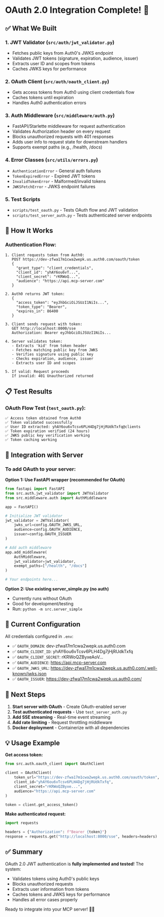 # OAuth 2.0 Integration Complete! 🎉

## ✅ What We Built

### 1. **JWT Validator** (`src/auth/jwt_validator.py`)
- Fetches public keys from Auth0's JWKS endpoint
- Validates JWT tokens (signature, expiration, audience, issuer)
- Extracts user ID and scopes from tokens
- Caches JWKS keys for performance

### 2. **OAuth Client** (`src/auth/oauth_client.py`)
- Gets access tokens from Auth0 using client credentials flow
- Caches tokens until expiration
- Handles Auth0 authentication errors

### 3. **Auth Middleware** (`src/middleware/auth.py`)
- FastAPI/Starlette middleware for request authentication
- Validates Authorization header on every request
- Blocks unauthorized requests with 401 responses
- Adds user info to request state for downstream handlers
- Supports exempt paths (e.g., /health, /docs)

### 4. **Error Classes** (`src/utils/errors.py`)
- `AuthenticationError` - General auth failures
- `TokenExpiredError` - Expired JWT tokens
- `InvalidTokenError` - Malformed/invalid tokens
- `JWKSFetchError` - JWKS endpoint failures

### 5. **Test Scripts**
- `scripts/test_oauth.py` - Tests OAuth flow and JWT validation
- `scripts/test_server_auth.py` - Tests authenticated server endpoints

## 🔐 How It Works

### Authentication Flow:

```
1. Client requests token from Auth0:
   POST https://dev-zfwa17m1cwa2wepk.us.auth0.com/oauth/token
   {
     "grant_type": "client_credentials",
     "client_id": "yhAY6ou6vT...",
     "client_secret": "rKRWoQ...",
     "audience": "https://api.mcp-server.com"
   }

2. Auth0 returns JWT token:
   {
     "access_token": "eyJhbGciOiJSUzI1NiIs...",
     "token_type": "Bearer",
     "expires_in": 86400
   }

3. Client sends request with token:
   GET http://localhost:8000/sse
   Authorization: Bearer eyJhbGciOiJSUzI1NiIs...

4. Server validates token:
   - Extracts 'kid' from token header
   - Fetches matching public key from JWKS
   - Verifies signature using public key
   - Checks expiration, audience, issuer
   - Extracts user ID and scopes

5. If valid: Request proceeds
   If invalid: 401 Unauthorized returned
```

## 📋 Test Results

### OAuth Flow Test (`test_oauth.py`):
```
✅ Access token obtained from Auth0
✅ Token validated successfully  
✅ User ID extracted: yhAY6ou6vTcsv6PLH4Dg7jHjRUdkTxfq@clients
✅ Token expiration verified (24 hours)
✅ JWKS public key verification working
✅ Token caching working
```

## 🚀 Integration with Server

### To add OAuth to your server:

**Option 1: Use FastAPI wrapper (recommended for OAuth)**
```python
from fastapi import FastAPI
from src.auth.jwt_validator import JWTValidator
from src.middleware.auth import AuthMiddleware

app = FastAPI()

# Initialize JWT validator
jwt_validator = JWTValidator(
    jwks_url=config.OAUTH_JWKS_URL,
    audience=config.OAUTH_AUDIENCE,
    issuer=config.OAUTH_ISSUER
)

# Add auth middleware
app.add_middleware(
    AuthMiddleware,
    jwt_validator=jwt_validator,
    exempt_paths=["/health", "/docs"]
)

# Your endpoints here...
```

**Option 2: Use existing server_simple.py (no auth)**
- Currently runs without OAuth
- Good for development/testing
- Run: `python -m src.server_simple`

## 🔑 Current Configuration

All credentials configured in `.env`:
- ✅ `OAUTH_DOMAIN`: dev-zfwa17m1cwa2wepk.us.auth0.com
- ✅ `OAUTH_CLIENT_ID`: yhAY6ou6vTcsv6PLH4Dg7jHjRUdkTxfq
- ✅ `OAUTH_CLIENT_SECRET`: rKRWoQZByxeAoV...
- ✅ `OAUTH_AUDIENCE`: https://api.mcp-server.com
- ✅ `OAUTH_JWKS_URL`: https://dev-zfwa17m1cwa2wepk.us.auth0.com/.well-known/jwks.json
- ✅ `OAUTH_ISSUER`: https://dev-zfwa17m1cwa2wepk.us.auth0.com/

## 📝 Next Steps

1. **Start server with OAuth** - Create OAuth-enabled server
2. **Test authenticated requests** - Use `test_server_auth.py`
3. **Add SSE streaming** - Real-time event streaming
4. **Add rate limiting** - Request throttling middleware
5. **Docker deployment** - Containerize with all dependencies

## 💡 Usage Example

**Get access token:**
```python
from src.auth.oauth_client import OAuthClient

client = OAuthClient(
    token_url="https://dev-zfwa17m1cwa2wepk.us.auth0.com/oauth/token",
    client_id="yhAY6ou6vTcsv6PLH4Dg7jHjRUdkTxfq",
    client_secret="rKRWoQZByxe...",
    audience="https://api.mcp-server.com"
)

token = client.get_access_token()
```

**Make authenticated request:**
```python
import requests

headers = {"Authorization": f"Bearer {token}"}
response = requests.get("http://localhost:8000/sse", headers=headers)
```

## ✅ Summary

OAuth 2.0 JWT authentication is **fully implemented and tested**! The system:
- Validates tokens using Auth0's public keys
- Blocks unauthorized requests
- Extracts user information from tokens
- Caches tokens and JWKS keys for performance
- Handles all error cases properly

Ready to integrate into your MCP server! 🔐🚀

